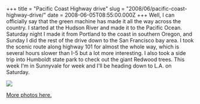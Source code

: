 +++
title = "Pacific Coast Highway drive"
slug = "2008/06/pacific-coast-highway-drive/"
date = 2008-06-05T08:55:00.000Z
+++
Well, I can officially say that the green machine has made it all the way across the country. I started at the Hudson River and made it to the Pacific Ocean. Saturday night I made it from Portland to the coast in southern Oregon, and Sunday I did the rest of the drive down to the San Francisco bay area. I took the scenic route along highway 101 for almost the whole way, which is several hours slower than I-5 but a lot more interesting. I also took a side trip into Humboldt state park to check out the giant Redwood trees. This week I'm in Sunnyvale for week and I'll be heading down to L.A. on Saturday.

![](/photos/drive_to_sunnyvale_2008/027_redwood.jpg)

[More photos here.](/app/photos?gallery=drive_to_sunnyvale_2008/)